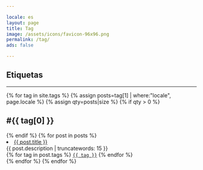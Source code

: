 ```yaml
---

locale: es
layout: page
title: Tag
image: /assets/icons/favicon-96x96.png
permalink: /tag/
ads: false

---
```


## Etiquetas
---

{% for tag in site.tags %}
  {% assign posts=tag[1] | where:"locale", page.locale %}
  {% assign qty=posts|size %}
  {% if qty > 0 %}
  <h2 id="{{ tag[0] | slugify }}">#{{ tag[0] }}</h2>
  {% endif %}
  {% for post in posts %}
  <div>
    <li>
      <a href="{{ post.url }}">{{ post.title }}</a>
      <br>
      {{ post.description | truncatewords: 15 }}
    </li>
    {% for tag in post.tags %}
			<a class="tag" href="/tag/#{{ tag | slugify }}"><code>{{ tag }}</code></a>
		{% endfor %}
  </div>
  {% endfor %}
{% endfor %}
